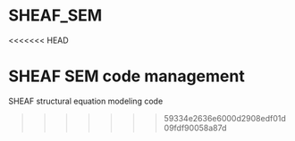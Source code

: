 # SHEAF_SEM
<<<<<<< HEAD

SHEAF SEM code management
=======
SHEAF structural equation modeling code
>>>>>>> 59334e2636e6000d2908edf01d09fdf90058a87d
